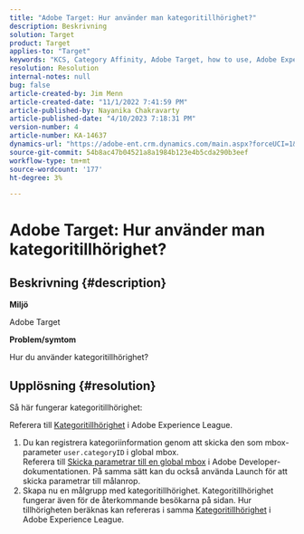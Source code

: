 ```yaml
---
title: "Adobe Target: Hur använder man kategoritillhörighet?"
description: Beskrivning
solution: Target
product: Target
applies-to: "Target"
keywords: "KCS, Category Affinity, Adobe Target, how to use, Adobe Experience League, global mbox"
resolution: Resolution
internal-notes: null
bug: false
article-created-by: Jim Menn
article-created-date: "11/1/2022 7:41:59 PM"
article-published-by: Nayanika Chakravarty
article-published-date: "4/10/2023 7:18:31 PM"
version-number: 4
article-number: KA-14637
dynamics-url: "https://adobe-ent.crm.dynamics.com/main.aspx?forceUCI=1&pagetype=entityrecord&etn=knowledgearticle&id=4a31ad3f-1d5a-ed11-9561-6045bd006a22"
source-git-commit: 54b8ac47b04521a8a1984b123e4b5cda290b3eef
workflow-type: tm+mt
source-wordcount: '177'
ht-degree: 3%

---
```


# Adobe Target: Hur använder man kategoritillhörighet?

## Beskrivning {#description}


<b>Miljö</b>

Adobe Target

<b>Problem/symtom</b>

Hur du använder kategoritillhörighet?


## Upplösning {#resolution}


Så här fungerar kategoritillhörighet:

Referera till [Kategoritillhörighet](https://experienceleague.adobe.com/docs/target/using/audiences/visitor-profiles/category-affinity.html?lang=en) i Adobe Experience League.

1. Du kan registrera kategoriinformation genom att skicka den som mbox-parameter `user.categoryID` i global mbox.<br>    Referera till [Skicka parametrar till en global mbox](https://developer.adobe.com/target/implement/client-side/atjs/global-mbox/pass-parameters-to-global-mbox/?lang=en "Klicka för att följa länken: https://developer.adobe.com/target/implement/client-side/atjs/global-mbox/pass-parameters-to-global-mbox/?lang=en") i Adobe Developer-dokumentationen.
På samma sätt kan du också använda Launch för att skicka parametrar till målanrop.
2. Skapa nu en målgrupp med kategoritillhörighet.    Kategoritillhörighet fungerar även för de återkommande besökarna på sidan.
Hur tillhörigheten beräknas kan refereras i samma [Kategoritillhörighet](https://experienceleague.adobe.com/docs/target/using/audiences/visitor-profiles/category-affinity.html?lang=en) i Adobe Experience League.

